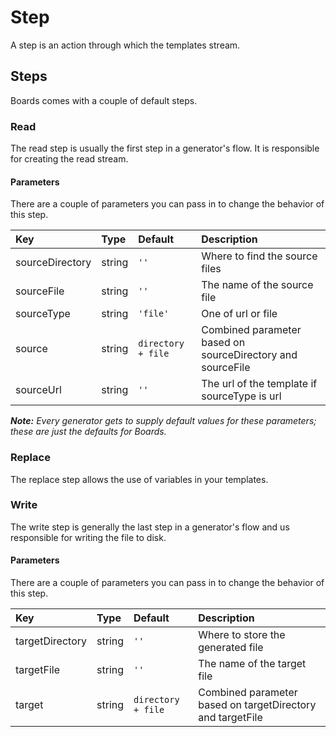# Step
A step is an action through which the templates stream.

## Steps
Boards comes with a couple of default steps.

### Read
The read step is usually the first step in a generator's flow. It is responsible for creating the read stream.

#### Parameters
There are a couple of parameters you can pass in to change the behavior of this step.

|  Key          | Type  | Default | Description |
|:--------------|:------|:--------|:------------|
| sourceDirectory | string | `''` | Where to find the source files |
| sourceFile | string | `''` | The name of the source file |
| sourceType | string | `'file'` | One of url or file |
| source | string | `directory + file` | Combined parameter based on sourceDirectory and sourceFile |
| sourceUrl | string | `''` | The url of the template if sourceType is url |

_**Note:** Every generator gets to supply default values for these parameters; these are just the defaults for Boards._

### Replace
The replace step allows the use of variables in your templates.

### Write
The write step is generally the last step in a generator's flow and us responsible for writing the file to disk.

#### Parameters
There are a couple of parameters you can pass in to change the behavior of this step.

|  Key          | Type  | Default | Description |
|:--------------|:------|:--------|:------------|
| targetDirectory | string | `''` | Where to store the generated file |
| targetFile | string | `''` | The name of the target file |
| target | string | `directory + file` | Combined parameter based on targetDirectory and targetFile |